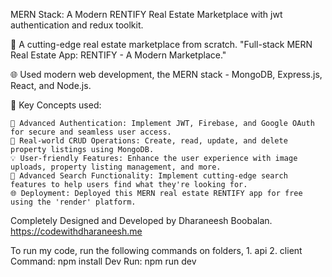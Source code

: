 MERN Stack: A Modern RENTIFY Real Estate Marketplace with jwt authentication and redux toolkit.

🚀 A cutting-edge real estate marketplace from scratch. "Full-stack MERN Real Estate App: RENTIFY - A Modern Marketplace."

🌐 Used modern web development, the MERN stack - MongoDB, Express.js, React, and Node.js.

📌 Key Concepts used:

    🔑 Advanced Authentication: Implement JWT, Firebase, and Google OAuth for secure and seamless user access.
    🏡 Real-world CRUD Operations: Create, read, update, and delete property listings using MongoDB.
    💡 User-friendly Features: Enhance the user experience with image uploads, property listing management, and more.
    🚀 Advanced Search Functionality: Implement cutting-edge search features to help users find what they're looking for.
    🌐 Deployment: Deployed this MERN real estate RENTIFY app for free using the 'render' platform.


Completely Designed and Developed by Dharaneesh Boobalan. https://codewithdharaneesh.me

To run my code, run the following commands on folders,
    1. api
    2. client
Command: npm install
Dev Run: npm run dev
